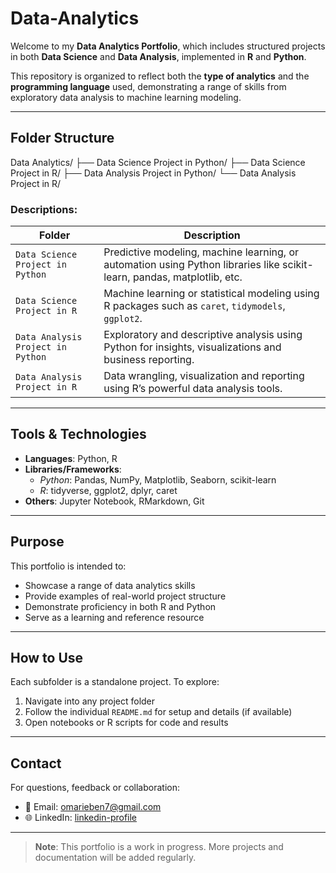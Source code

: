# Data-Analytics

Welcome to my **Data Analytics Portfolio**, which includes structured projects in both **Data Science** and **Data Analysis**, implemented in **R** and **Python**.

This repository is organized to reflect both the **type of analytics** and the **programming language** used, demonstrating a range of skills from exploratory data analysis to machine learning modeling.

---

## Folder Structure
Data Analytics/
├── Data Science Project in Python/
├── Data Science Project in R/
├── Data Analysis Project in Python/
└── Data Analysis Project in R/


### Descriptions:

| Folder                             | Description |
|------------------------------------|-------------|
| `Data Science Project in Python`   | Predictive modeling, machine learning, or automation using Python libraries like scikit-learn, pandas, matplotlib, etc. |
| `Data Science Project in R`        | Machine learning or statistical modeling using R packages such as `caret`, `tidymodels`, `ggplot2`. |
| `Data Analysis Project in Python`  | Exploratory and descriptive analysis using Python for insights, visualizations and business reporting. |
| `Data Analysis Project in R`       | Data wrangling, visualization and reporting using R’s powerful data analysis tools. |

---

## Tools & Technologies

- **Languages**: Python, R
- **Libraries/Frameworks**:
  - *Python*: Pandas, NumPy, Matplotlib, Seaborn, scikit-learn
  - *R*: tidyverse, ggplot2, dplyr, caret
- **Others**: Jupyter Notebook, RMarkdown, Git

---

## Purpose

This portfolio is intended to:
- Showcase a range of data analytics skills
- Provide examples of real-world project structure
- Demonstrate proficiency in both R and Python
- Serve as a learning and reference resource

---

## How to Use

Each subfolder is a standalone project. To explore:
1. Navigate into any project folder
2. Follow the individual `README.md` for setup and details (if available)
3. Open notebooks or R scripts for code and results

---

## Contact

For questions, feedback or collaboration:
- 📧 Email: omarieben7@gmail.com
- 🌐 LinkedIn: [linkedin-profile](https://www.linkedin.com/in/omarieben/)

---

> **Note**: This portfolio is a work in progress. More projects and documentation will be added regularly.
